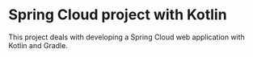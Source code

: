 # Spring Cloud project with Kotlin

This project deals with developing a Spring Cloud web application with Kotlin and Gradle.

